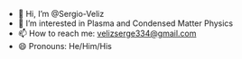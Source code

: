 - 👋 Hi, I’m @Sergio-Veliz
- 👀 I’m interested in Plasma and Condensed Matter Physics
- 📫 How to reach me: velizserge334@gmail.com
- 😄 Pronouns: He/Him/His
